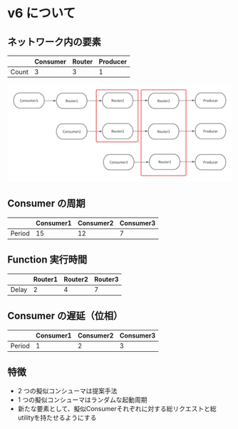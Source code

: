 # v6 について

## ネットワーク内の要素

|       | Consumer | Router | Producer |
| ----- | -------- | ------ | -------- |
| Count | 3        | 3      | 1        |

![v6のネットワーク](/src/public/image/v2/nw.png "v6のネットワーク")

## Consumer の周期

|        | Consumer1 | Consumer2 | Consumer3 |
| ------ | --------- | --------- | --------- |
| Period | 15        | 12        | 7         |

## Function 実行時間

|       | Router1 | Router2 | Router3 |
| ----- | ------- | ------- | ------- |
| Delay | 2       | 4       | 7       |

## Consumer の遅延（位相）

|        | Consumer1 | Consumer2 | Consumer3 |
| ------ | --------- | --------- | --------- |
| Period | 1         | 2         | 3         |

## 特徴

- 2 つの擬似コンシューマは提案手法
- 1 つの擬似コンシューマはランダムな起動周期
- 新たな要素として、擬似Consumerそれぞれに対する総リクエストと総utilityを持たせるようにする
